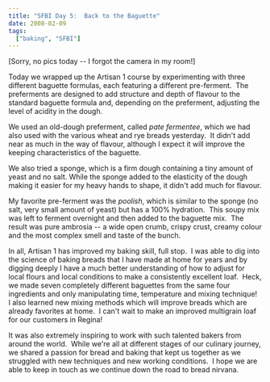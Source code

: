 ```yaml
---
title: "SFBI Day 5:  Back to the Baguette"
date: 2008-02-09
tags: 
  ["baking", "SFBI"]
---
```


\[Sorry, no pics today -- I forgot the camera in my room!\]

Today we wrapped up the Artisan 1 course by experimenting with three different baguette formulas, each featuring a different pre-ferment.  The preferments are designed to add structure and depth of flavour to the standard baguette formula and, depending on the preferment, adjusting the level of acidity in the dough.

We used an old-dough preferment, called _pate fermentee_, which we had also used with the various wheat and rye breads yesterday.  It didn't add near as much in the way of flavour, although I expect it will improve the keeping characteristics of the baguette.

We also tried a sponge, which is a firm dough containing a tiny amount of yeast and no salt. While the sponge added to the elasticity of the dough making it easier for my heavy hands to shape, it didn't add much for flavour.

My favorite pre-ferment was the _poolish_, which is similar to the sponge (no salt, very small amount of yeast) but has a 100% hydration.  This soupy mix was left to ferment overnight and then added to the baguette mix.  The result was pure ambrosia -- a wide open crumb, crispy crust, creamy colour and the most complex smell and taste of the bunch.

In all, Artisan 1 has improved my baking skill, full stop.  I was able to dig into the science of baking breads that I have made at home for years and by digging deeply I have a much better understanding of how to adjust for local flours and local conditions to make a consistently excellent loaf.  Heck, we made seven completely different baguettes from the same four ingredients and only manipulating time, temperature and mixing technique!  I also learned new mixing methods which will improve breads which are already favorites at home.  I can't wait to make an improved multigrain loaf for our customers in Regina!

It was also extremely inspiring to work with such talented bakers from around the world.  While we're all at different stages of our culinary journey, we shared a passion for bread and baking that kept us together as we struggled with new techniques and new working conditions.  I hope we are able to keep in touch as we continue down the road to bread nirvana.

